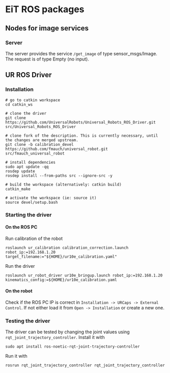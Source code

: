 # EiT ROS packages
## Nodes for image services
### Server
The server provides the service `/get_image` of type sensor_msgs/Image. The request is of type Empty (no input).

## UR ROS Driver
### Installation
```
# go to catkin workspace
cd catkin_ws

# clone the driver
git clone https://github.com/UniversalRobots/Universal_Robots_ROS_Driver.git src/Universal_Robots_ROS_Driver

# clone fork of the description. This is currently necessary, until the changes are merged upstream.
git clone -b calibration_devel https://github.com/fmauch/universal_robot.git src/fmauch_universal_robot

# install dependencies
sudo apt update -qq
rosdep update
rosdep install --from-paths src --ignore-src -y

# build the workspace (alternatively: catkin build)
catkin_make

# activate the workspace (ie: source it)
source devel/setup.bash
```
### Starting the driver

#### On the ROS PC
Run calibration of the robot

`roslaunch ur_calibration calibration_correction.launch robot_ip:=192.168.1.20 target_filename:="${HOME}/ur10e_calibration.yaml"`

Run the driver

`roslaunch ur_robot_driver ur10e_bringup.launch robot_ip:=192.168.1.20 kinematics_config:=${HOME}/ur10e_calibration.yaml`

#### On the robot
Check if the ROS PC IP is correct in `Installation -> URCaps -> External Control`. If not either load it from `Open -> Installation` or create a new one.

### Testing the driver
The driver can be tested by changing the joint values using `rqt_joint_trajectory_controller`. Install it with

`sudo apt install ros-noetic-rqt-joint-trajectory-controller`

Run it with

`rosrun rqt_joint_trajectory_controller rqt_joint_trajectory_controller`



